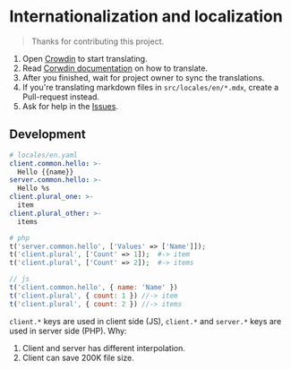 # Internationalization and localization

> Thanks for contributing this project.

1. Open [Crowdin](https://crowdin.com/project/gazellepw) to start translating.
2. Read [Corwdin documentation](https://support.crowdin.com/online-editor/) on how to translate.
3. After you finished, wait for project owner to sync the translations.
4. If you're translating markdown files in `src/locales/en/*.mdx`, create a Pull-request instead.
5. Ask for help in the [Issues](https://github.com/Mosasauroidea/GazellePW/issues).

## Development

```yaml
# locales/en.yaml
client.common.hello: >-
  Hello {{name}}
server.common.hello: >-
  Hello %s
client.plural_one: >-
  item
client.plural_other: >-
  items
```

```php
# php
t('server.common.hello', ['Values' => ['Name']]);
t('client.plural', ['Count' => 1]);  #-> item
t('client.plural', ['Count' => 2]);  #-> items
```

```js
// js
t('client.common.hello', { name: 'Name' })
t('client.plural', { count: 1 }) //-> item
t('client.plural', { count: 2 }) //-> items
```

`client.*` keys are used in client side (JS), `client.*` and `server.*` keys are used in server side (PHP). Why:

1. Client and server has different interpolation.
2. Client can save 200K file size.
